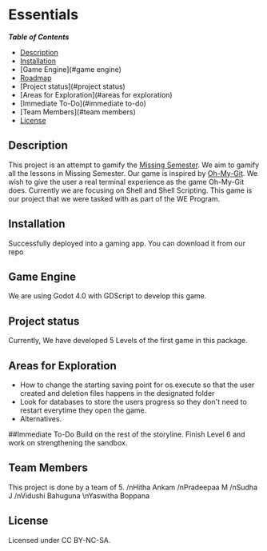 # Essentials

***Table of Contents***

+ [Description](#description)
+ [Installation](#installation)
+ [Game Engine](#game engine)
+ [Roadmap](#roadmap)
+ [Project status](#project status)
+ [Areas for Exploration](#areas for exploration)
+ [Immediate To-Do](#immediate to-do)
+ [Team Members](#team members)
+ [License](#license)


## Description
This project is an attempt to gamify the [Missing Semester](https://missing.csail.mit.edu/). We aim to gamify all the lessons in Missing Semester.
Our game is inspired by [Oh-My-Git](https://ohmygit.org/). We wish to give the user a real terminal experience as the game Oh-My-Git does. 
Currently we are focusing on Shell and Shell Scripting.
This game is our project that we were tasked with as part of the WE Program.

## Installation
Successfully deployed into a gaming app. You can download it from our repo

## Game Engine
We are using Godot 4.0 with GDScript to develop this game.

## Project status
Currently, We have developed 5 Levels of the first game in this package.

## Areas for Exploration
- How to change the starting saving point for os.execute so that the user created and deletion files happens in the designated folder
- Look for databases to store the users progress so they don't need to restart everytime they open the game.
- Alternatives. 

##Immediate To-Do
Build on the rest of the storyline.
Finish Level 6 and work on strengthening the sandbox.

## Team Members
This project is done by a team of 5.
/nHitha Ankam
/nPradeepaa M
/nSudha J
/nVidushi Bahuguna
\nYaswitha Boppana

## License
Licensed under CC BY-NC-SA.
